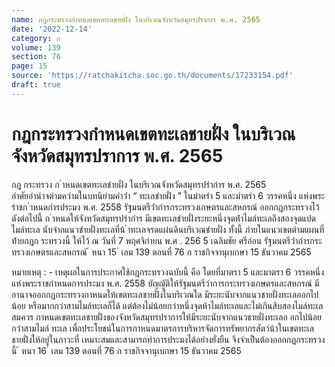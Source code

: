 ```yaml
---
name: กฎกระทรวงกำหนดเขตทะเลชายฝั่ง ในบริเวณจังหวัดสมุทรปราการ พ.ศ. 2565
date: '2022-12-14'
category: ก
volume: 139
section: 76
page: 15
source: 'https://ratchakitcha.soc.go.th/documents/17233154.pdf'
draft: true
---
```


# กฎกระทรวงกำหนดเขตทะเลชายฝั่ง ในบริเวณจังหวัดสมุทรปราการ พ.ศ. 2565

กฎ กระทรวง ก ําหนดเขตทะเลชํายฝั่ง ในบริเวณจังหวัดสมุทรปรํากําร พ.ศ. 2565 อําศัยอํานําจตํามควํามในบทนิยํามคําว่ํา “ ทะเลชํายฝั่ง ” ในมําตรํา 5 และมําตรํา 6 วรรคหนึ่ง แห่งพระรําชก ําหนดกํารประมง พ.ศ. 2558 รัฐมนตรีว่ํากํารกระทรวงเกษตรและสหกรณ์ ออกกฎกระทรวงไว้ ดังต่อไปนี้ ก ําหนดให้จังหวัดสมุทรปรํากําร มีเขตทะเลชํายฝั่งระยะหนึ่งจุดห้ําไมล์ทะเลถึงสองจุดแปดไมล์ทะเล นับจํากแนวชํายฝั่งทะเลที่น้ ําทะเลจรดแผ่นดินบริเวณชํายฝั่ง ทั้งนี้ ภํายในแนวเขตตํามแผนที่ ท้ํายกฎก ระทรวงนี้ ให้ไว้ ณ วันที่ 7 พฤศจิกํายน พ.ศ . 256 5 เฉลิมชัย ศรีอ่อน รัฐมนตรีว่ํากํารกระทรวงเกษตรและสหกรณ์ ้ หนา 15 ่ เลม 139 ตอนที่ 76 ก ราชกิจจานุเบกษา 15 ธันวาคม 2565





หมายเหตุ : - เหตุผลในการประกาศใช้กฎกระทรวงฉบับนี้ คือ โดยที่มาตรา 5 และมาตรา 6 วรรคหนึ่ง แห่งพระราชกำหนดการประมง พ.ศ. 2558 บัญญัติให้รัฐมนตรีว่าการกระทรวงเกษตรและสหกรณ์ มีอานาจออกกฎกระทรวงกาหนดให้เขตทะเลชายฝั่งในบริเวณใด มีระยะนับจากแนวชายฝั่งทะเลออกไปน้อย หรือมากกว่าสามไมล์ทะเลก็ได้ แต่ต้องไม่น้อยกว่าหนึ่งจุดห้าไมล์ทะเลและไม่เกินสิบสองไมล์ทะเล สมควร กาหนดเขตทะเลชายฝั่งของจังหวัดสมุทรปราการให้มีระยะนับจากแนวชายฝั่งทะเลอ อกไปน้อยกว่าสามไมล์ ทะเล เพื่อประโยชน์ในการกาหนดมาตรการบริหารจัดการทรัพยากรสัตว์น้าในเขตทะเลชายฝั่งให้อยู่ในภาวะที่ เหมาะสมและสามารถทำการประมงได้อย่างยั่งยืน จึงจำเป็นต้องออกกฎกระทรวงนี้ ้ หนา 16 ่ เลม 139 ตอนที่ 76 ก ราชกิจจานุเบกษา 15 ธันวาคม 2565
